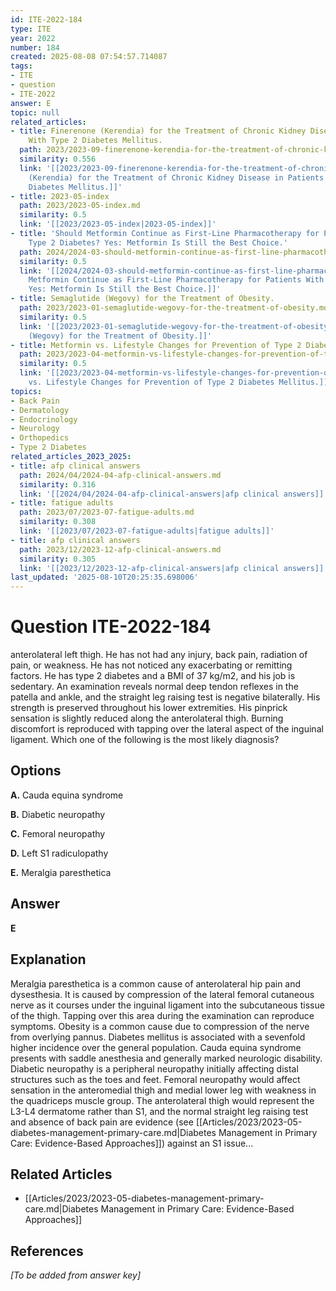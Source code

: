 ```yaml
---
id: ITE-2022-184
type: ITE
year: 2022
number: 184
created: 2025-08-08 07:54:57.714087
tags:
- ITE
- question
- ITE-2022
answer: E
topic: null
related_articles:
- title: Finerenone (Kerendia) for the Treatment of Chronic Kidney Disease in Patients
    With Type 2 Diabetes Mellitus.
  path: 2023/2023-09-finerenone-kerendia-for-the-treatment-of-chronic-kidney-dise.md
  similarity: 0.556
  link: '[[2023/2023-09-finerenone-kerendia-for-the-treatment-of-chronic-kidney-dise|Finerenone
    (Kerendia) for the Treatment of Chronic Kidney Disease in Patients With Type 2
    Diabetes Mellitus.]]'
- title: 2023-05-index
  path: 2023/2023-05-index.md
  similarity: 0.5
  link: '[[2023/2023-05-index|2023-05-index]]'
- title: 'Should Metformin Continue as First-Line Pharmacotherapy for Patients With
    Type 2 Diabetes? Yes: Metformin Is Still the Best Choice.'
  path: 2024/2024-03-should-metformin-continue-as-first-line-pharmacotherapy-for.md
  similarity: 0.5
  link: '[[2024/2024-03-should-metformin-continue-as-first-line-pharmacotherapy-for|Should
    Metformin Continue as First-Line Pharmacotherapy for Patients With Type 2 Diabetes?
    Yes: Metformin Is Still the Best Choice.]]'
- title: Semaglutide (Wegovy) for the Treatment of Obesity.
  path: 2023/2023-01-semaglutide-wegovy-for-the-treatment-of-obesity.md
  similarity: 0.5
  link: '[[2023/2023-01-semaglutide-wegovy-for-the-treatment-of-obesity|Semaglutide
    (Wegovy) for the Treatment of Obesity.]]'
- title: Metformin vs. Lifestyle Changes for Prevention of Type 2 Diabetes Mellitus.
  path: 2023/2023-04-metformin-vs-lifestyle-changes-for-prevention-of-type-2-diab.md
  similarity: 0.5
  link: '[[2023/2023-04-metformin-vs-lifestyle-changes-for-prevention-of-type-2-diab|Metformin
    vs. Lifestyle Changes for Prevention of Type 2 Diabetes Mellitus.]]'
topics:
- Back Pain
- Dermatology
- Endocrinology
- Neurology
- Orthopedics
- Type 2 Diabetes
related_articles_2023_2025:
- title: afp clinical answers
  path: 2024/04/2024-04-afp-clinical-answers.md
  similarity: 0.316
  link: '[[2024/04/2024-04-afp-clinical-answers|afp clinical answers]]'
- title: fatigue adults
  path: 2023/07/2023-07-fatigue-adults.md
  similarity: 0.308
  link: '[[2023/07/2023-07-fatigue-adults|fatigue adults]]'
- title: afp clinical answers
  path: 2023/12/2023-12-afp-clinical-answers.md
  similarity: 0.305
  link: '[[2023/12/2023-12-afp-clinical-answers|afp clinical answers]]'
last_updated: '2025-08-10T20:25:35.698006'
---
```


# Question ITE-2022-184

anterolateral left thigh. He has not had any injury, back pain, radiation of pain, or weakness. He has not noticed any exacerbating or remitting factors. He has type 2 diabetes and a BMI of 37 kg/m2, and his job is sedentary. An examination reveals normal deep tendon reflexes in the patella and ankle, and the straight leg raising test is negative bilaterally. His strength is preserved throughout his lower extremities. His pinprick sensation is slightly reduced along the anterolateral thigh. Burning discomfort is reproduced with tapping over the lateral aspect of the inguinal ligament. Which one of the following is the most likely diagnosis?

## Options

**A.** Cauda equina syndrome

**B.** Diabetic neuropathy

**C.** Femoral neuropathy

**D.** Left S1 radiculopathy

**E.** Meralgia paresthetica

## Answer

**E**

## Explanation

Meralgia paresthetica is a common cause of anterolateral hip pain and dysesthesia. It is caused by
compression of the lateral femoral cutaneous nerve as it courses under the inguinal ligament into the
subcutaneous tissue of the thigh. Tapping over this area during the examination can reproduce symptoms.
Obesity is a common cause due to compression of the nerve from overlying pannus. Diabetes mellitus is
associated with a sevenfold higher incidence over the general population. Cauda equina syndrome presents
with saddle anesthesia and generally marked neurologic disability. Diabetic neuropathy is a peripheral
neuropathy initially affecting distal structures such as the toes and feet. Femoral neuropathy would affect
sensation in the anteromedial thigh and medial lower leg with weakness in the quadriceps muscle group.
The anterolateral thigh would represent the L3-L4 dermatome rather than S1, and the normal straight leg
raising test and absence of back pain are evidence (see [[Articles/2023/2023-05-diabetes-management-primary-care.md|Diabetes Management in Primary Care: Evidence-Based Approaches]]) against an S1 issue...



## Related Articles

- [[Articles/2023/2023-05-diabetes-management-primary-care.md|Diabetes Management in Primary Care: Evidence-Based Approaches]]

## References

*[To be added from answer key]*
